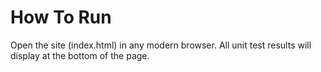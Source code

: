 # How To Run

Open the site (index.html) in any modern browser.  All unit test results will display at the bottom of the page.
